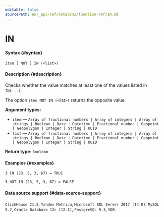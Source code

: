 ```yaml
---
editable: false
sourcePath: en/_api-ref/datalens/function-ref/IN.md
---
```


# IN



#### Syntax {#syntax}


```
item [ NOT ] IN (<list>)
```

#### Description {#description}
Checks whether the value matches at least one of the values listed in `IN(...)`.

The option `item NOT IN (<`list`>)` returns the opposite value.

**Argument types:**
- `item` — `Array of fractional numbers | Array of integers | Array of strings | Boolean | Date | Datetime | Fractional number | Geopoint | Geopolygon | Integer | String | UUID`
- `list` — `Array of fractional numbers | Array of integers | Array of strings | Boolean | Date | Datetime | Fractional number | Geopoint | Geopolygon | Integer | String | UUID`


**Return type**: `Boolean`

#### Examples {#examples}

```
3 IN (23, 5, 3, 67) = TRUE
```

```
3 NOT IN (23, 5, 3, 67) = FALSE
```


#### Data source support {#data-source-support}

`ClickHouse 21.8`, `Yandex Metrica`, `Microsoft SQL Server 2017 (14.0)`, `MySQL 5.7`, `Oracle Database 12c (12.1)`, `PostgreSQL 9.3`, `YDB`.
